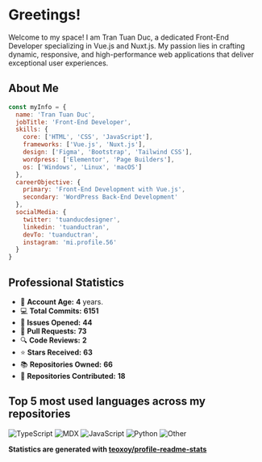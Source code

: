 # Greetings!

Welcome to my space! I am Tran Tuan Duc, a dedicated Front-End Developer specializing in Vue.js and Nuxt.js. My passion lies in crafting dynamic, responsive, and high-performance web applications that deliver exceptional user experiences.

## About Me

```javascript
const myInfo = {
  name: 'Tran Tuan Duc',
  jobTitle: 'Front-End Developer',
  skills: {
    core: ['HTML', 'CSS', 'JavaScript'],
    frameworks: ['Vue.js', 'Nuxt.js'],
    design: ['Figma', 'Bootstrap', 'Tailwind CSS'],
    wordpress: ['Elementor', 'Page Builders'],
    os: ['Windows', 'Linux', 'macOS']
  },
  careerObjective: {
    primary: 'Front-End Development with Vue.js',
    secondary: 'WordPress Back-End Development'
  },
  socialMedia: {
    twitter: 'tuanducdesigner',
    linkedin: 'tuanductran',
    devTo: 'tuanductran',
    instagram: 'mi.profile.56'
  }
}
```

## Professional Statistics

- 📅 **Account Age:** **4** years.
- 💻 **Total Commits:** **6151**
- 📝 **Issues Opened:** **44**
- 🚀 **Pull Requests:** **73**
- 🔍 **Code Reviews:** **2**
- ⭐ **Stars Received:** **63**
- 📚 **Repositories Owned:** **66**
- 🤝 **Repositories Contributed:** **18**

## Top 5 most used languages across my repositories

![TypeScript](https://img.shields.io/static/v1?style=flat-square&label=%E2%A0%80&color=555&labelColor=%233178c6&message=TypeScript%EF%B8%B149.3%25)
![MDX](https://img.shields.io/static/v1?style=flat-square&label=%E2%A0%80&color=555&labelColor=%23fcb32c&message=MDX%EF%B8%B120.3%25)
![JavaScript](https://img.shields.io/static/v1?style=flat-square&label=%E2%A0%80&color=555&labelColor=%23f1e05a&message=JavaScript%EF%B8%B115.7%25)
![Python](https://img.shields.io/static/v1?style=flat-square&label=%E2%A0%80&color=555&labelColor=%233572A5&message=Python%EF%B8%B14.6%25)
![Other](https://img.shields.io/static/v1?style=flat-square&label=%E2%A0%80&color=555&labelColor=%23ededed&message=Other%EF%B8%B19.9%25)

**Statistics are generated with [teoxoy/profile-readme-stats](https://github.com/marketplace/actions/profile-readme-stats)**
